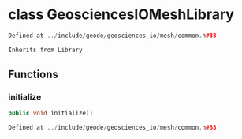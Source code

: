 # class GeosciencesIOMeshLibrary

```cpp
Defined at ../include/geode/geosciences_io/mesh/common.h#33
```

```cpp
Inherits from Library
```



## Functions

### initialize

```cpp
public void initialize()
```

```cpp
Defined at ../include/geode/geosciences_io/mesh/common.h#33
```



